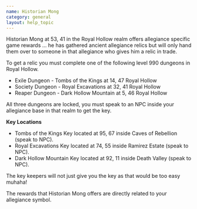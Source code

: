 ```yaml
---
name: Historian Mong
category: general
layout: help_topic
---
```

Historian Mong at 53, 41 in the Royal Hollow realm offers allegiance specific game rewards ... he has gathered ancient allegiance relics but will only hand them over to someone in that allegiance who gives him a relic in trade.

To get a relic you must complete one of the following level 990 dungeons in Royal Hollow.

*   Exile Dungeon - Tombs of the Kings at 14, 47 Royal Hollow
*   Society Dungeon - Royal Excavations at 32, 41 Royal Hollow
*   Reaper Dungeon - Dark Hollow Mountain at 5, 46 Royal Hollow

All three dungeons are locked, you must speak to an NPC inside your allegiance base in that realm to get the key.

**Key Locations**

*   Tombs of the Kings Key located at 95, 67 inside Caves of Rebellion (speak to NPC).
*   Royal Excavations Key located at 74, 55 inside Ramirez Estate (speak to NPC).
*   Dark Hollow Mountain Key located at 92, 11 inside Death Valley (speak to NPC).

The key keepers will not just give you the key as that would be too easy muhaha!

The rewards that Historian Mong offers are directly related to your allegiance symbol.
